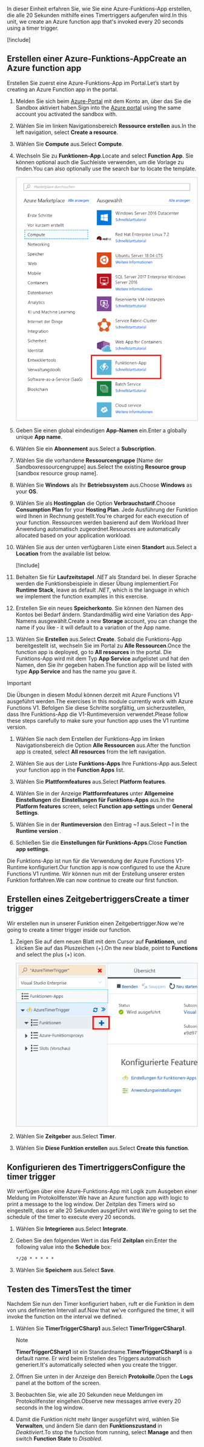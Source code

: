 <span data-ttu-id="06e7e-101">In dieser Einheit erfahren Sie, wie Sie eine Azure-Funktions-App erstellen, die alle 20 Sekunden mithilfe eines Timertriggers aufgerufen wird.</span><span class="sxs-lookup"><span data-stu-id="06e7e-101">In this unit, we create an Azure function app that's invoked every 20 seconds using a timer trigger.</span></span>

[!include[](../../../includes/azure-sandbox-activate.md)]

## <a name="create-an-azure-function-app"></a><span data-ttu-id="06e7e-102">Erstellen einer Azure-Funktions-App</span><span class="sxs-lookup"><span data-stu-id="06e7e-102">Create an Azure function app</span></span>

<span data-ttu-id="06e7e-103">Erstellen Sie zuerst eine Azure-Funktions-App im Portal.</span><span class="sxs-lookup"><span data-stu-id="06e7e-103">Let’s start by creating an Azure Function app in the portal.</span></span>

1. <span data-ttu-id="06e7e-104">Melden Sie sich beim [Azure-Portal](https://portal.azure.com/learn.docs.microsoft.com?azure-portal=true) mit dem Konto an, über das Sie die Sandbox aktiviert haben.</span><span class="sxs-lookup"><span data-stu-id="06e7e-104">Sign into the [Azure portal](https://portal.azure.com/learn.docs.microsoft.com?azure-portal=true) using the same account you activated the sandbox with.</span></span>

1. <span data-ttu-id="06e7e-105">Wählen Sie im linken Navigationsbereich **Ressource erstellen** aus.</span><span class="sxs-lookup"><span data-stu-id="06e7e-105">In the left navigation, select **Create a resource**.</span></span>

1. <span data-ttu-id="06e7e-106">Wählen Sie **Compute** aus.</span><span class="sxs-lookup"><span data-stu-id="06e7e-106">Select **Compute**.</span></span>

1. <span data-ttu-id="06e7e-107">Wechseln Sie zu **Funktionen-App**.</span><span class="sxs-lookup"><span data-stu-id="06e7e-107">Locate and select **Function App**.</span></span> <span data-ttu-id="06e7e-108">Sie können optional auch die Suchleiste verwenden, um die Vorlage zu finden.</span><span class="sxs-lookup"><span data-stu-id="06e7e-108">You can also optionally use the search bar to locate the template.</span></span>

    ![Screenshot: Blatt „Ressource erstellen“ im Azure-Portal mit hervorgehobener Funktions-App.](../media/4-click-function-app.png)

1. <span data-ttu-id="06e7e-110">Geben Sie einen global eindeutigen **App-Namen** ein.</span><span class="sxs-lookup"><span data-stu-id="06e7e-110">Enter a globally unique **App name**.</span></span>

1. <span data-ttu-id="06e7e-111">Wählen Sie ein **Abonnement** aus.</span><span class="sxs-lookup"><span data-stu-id="06e7e-111">Select a **Subscription**.</span></span>

1. <span data-ttu-id="06e7e-112">Wählen Sie die vorhandene **Ressourcengruppe** <rgn>[Name der Sandboxressourcengruppe]</rgn> aus.</span><span class="sxs-lookup"><span data-stu-id="06e7e-112">Select the existing **Resource group** <rgn>[sandbox resource group name]</rgn>.</span></span>

1. <span data-ttu-id="06e7e-113">Wählen Sie **Windows** als Ihr **Betriebssystem** aus.</span><span class="sxs-lookup"><span data-stu-id="06e7e-113">Choose **Windows** as your **OS**.</span></span>

1. <span data-ttu-id="06e7e-114">Wählen Sie als **Hostingplan** die Option **Verbrauchstarif**.</span><span class="sxs-lookup"><span data-stu-id="06e7e-114">Choose **Consumption Plan** for your **Hosting Plan**.</span></span> <span data-ttu-id="06e7e-115">Jede Ausführung der Funktion wird Ihnen in Rechnung gestellt.</span><span class="sxs-lookup"><span data-stu-id="06e7e-115">You're charged for each execution of your function.</span></span> <span data-ttu-id="06e7e-116">Ressourcen werden basierend auf dem Workload Ihrer Anwendung automatisch zugeordnet.</span><span class="sxs-lookup"><span data-stu-id="06e7e-116">Resources are automatically allocated based on your application workload.</span></span>

1. <span data-ttu-id="06e7e-117">Wählen Sie aus der unten verfügbaren Liste einen **Standort** aus.</span><span class="sxs-lookup"><span data-stu-id="06e7e-117">Select a **Location** from the available list below.</span></span>

    [!include[](../../../includes/azure-sandbox-regions-first-mention-note-friendly.md)]

1. <span data-ttu-id="06e7e-118">Behalten Sie für **Laufzeitstapel** *.NET* als Standard bei. In dieser Sprache werden die Funktionsbeispiele in dieser Übung implementiert.</span><span class="sxs-lookup"><span data-stu-id="06e7e-118">For **Runtime Stack**, leave as default *.NET*, which is the language in which we implement the function examples in this exercise.</span></span>

1. <span data-ttu-id="06e7e-119">Erstellen Sie ein neues **Speicherkonto**. Sie können den Namen des Kontos bei Bedarf ändern. Standardmäßig wird eine Variation des App-Namens ausgewählt.</span><span class="sxs-lookup"><span data-stu-id="06e7e-119">Create a new **Storage** account, you can change the name if you like - it will default to a variation of the App name.</span></span>

1. <span data-ttu-id="06e7e-120">Wählen Sie **Erstellen** aus.</span><span class="sxs-lookup"><span data-stu-id="06e7e-120">Select **Create**.</span></span> <span data-ttu-id="06e7e-121">Sobald die Funktions-App bereitgestellt ist, wechseln Sie im Portal zu **Alle Ressourcen**.</span><span class="sxs-lookup"><span data-stu-id="06e7e-121">Once the function app is deployed, go to **All resources** in the portal.</span></span> <span data-ttu-id="06e7e-122">Die Funktions-App wird mit dem Typ **App Service** aufgelistet und hat den Namen, den Sie ihr gegeben haben.</span><span class="sxs-lookup"><span data-stu-id="06e7e-122">The function app will be listed with type **App Service** and has the name you gave it.</span></span>
 
<!-- Start temporary fix for issue #2498. -->
> [!IMPORTANT]
> <span data-ttu-id="06e7e-123">Die Übungen in diesem Modul können derzeit mit Azure Functions V1 ausgeführt werden.</span><span class="sxs-lookup"><span data-stu-id="06e7e-123">The exercises in this module currently work with Azure Functions V1.</span></span> <span data-ttu-id="06e7e-124">Befolgen Sie diese Schritte sorgfältig, um sicherzustellen, dass Ihre Funktions-App die V1-Runtimeversion verwendet.</span><span class="sxs-lookup"><span data-stu-id="06e7e-124">Please follow these steps carefully to make sure your function app uses the V1 runtime version.</span></span> 

1. <span data-ttu-id="06e7e-125">Wählen Sie nach dem Erstellen der Funktions-App im linken Navigationsbereich die Option **Alle Ressourcen** aus.</span><span class="sxs-lookup"><span data-stu-id="06e7e-125">After the function app is created, select **All resources** from the left navigation.</span></span>

1. <span data-ttu-id="06e7e-126">Wählen Sie aus der Liste **Funktions-Apps** Ihre Funktions-App aus.</span><span class="sxs-lookup"><span data-stu-id="06e7e-126">Select your function app in the **Function Apps** list.</span></span>
1. <span data-ttu-id="06e7e-127">Wählen Sie **Plattformfeatures** aus.</span><span class="sxs-lookup"><span data-stu-id="06e7e-127">Select **Platform features**.</span></span>
1. <span data-ttu-id="06e7e-128">Wählen Sie in der Anzeige **Plattformfeatures** unter **Allgemeine Einstellungen** die **Einstellungen für Funktions-Apps** aus.</span><span class="sxs-lookup"><span data-stu-id="06e7e-128">In the **Platform features** screen, select **Function app settings** under **General Settings**.</span></span>
1. <span data-ttu-id="06e7e-129">Wählen Sie in der **Runtimeversion** den Eintrag *~1* aus.</span><span class="sxs-lookup"><span data-stu-id="06e7e-129">Select *~1* in the **Runtime version** .</span></span>
1. <span data-ttu-id="06e7e-130">Schließen Sie die **Einstellungen für Funktions-Apps**.</span><span class="sxs-lookup"><span data-stu-id="06e7e-130">Close **Function app settings**.</span></span>

<span data-ttu-id="06e7e-131">Die Funktions-App ist nun für die Verwendung der Azure Functions V1-Runtime konfiguriert.</span><span class="sxs-lookup"><span data-stu-id="06e7e-131">Our function app is now configured to use the Azure Functions V1 runtime.</span></span> <span data-ttu-id="06e7e-132">Wir können nun mit der Erstellung unserer ersten Funktion fortfahren.</span><span class="sxs-lookup"><span data-stu-id="06e7e-132">We can now continue to create our first function.</span></span>
<!-- End temporary fix for issue #2498. --> 

## <a name="create-a-timer-trigger"></a><span data-ttu-id="06e7e-133">Erstellen eines Zeitgebertriggers</span><span class="sxs-lookup"><span data-stu-id="06e7e-133">Create a timer trigger</span></span>

<span data-ttu-id="06e7e-134">Wir erstellen nun in unserer Funktion einen Zeitgebertrigger.</span><span class="sxs-lookup"><span data-stu-id="06e7e-134">Now we're going to create a timer trigger inside our function.</span></span>



1. <span data-ttu-id="06e7e-135">Zeigen Sie auf dem neuen Blatt mit dem Cursor auf **Funktionen**, und klicken Sie auf das Pluszeichen (+).</span><span class="sxs-lookup"><span data-stu-id="06e7e-135">On the new blade, point to **Functions** and select the plus (+) icon.</span></span>

    ![Screenshot: Blatt „Funktions-App“ im Azure-Portal mit hervorgehobenem Pluszeichen (+) im Untermenü „Funktionen“](../media/4-hover-function.png)

1. <span data-ttu-id="06e7e-137">Wählen Sie **Zeitgeber** aus.</span><span class="sxs-lookup"><span data-stu-id="06e7e-137">Select **Timer**.</span></span>

1. <span data-ttu-id="06e7e-138">Wählen Sie **Diese Funktion erstellen** aus.</span><span class="sxs-lookup"><span data-stu-id="06e7e-138">Select **Create this function**.</span></span>

## <a name="configure-the-timer-trigger"></a><span data-ttu-id="06e7e-139">Konfigurieren des Timertriggers</span><span class="sxs-lookup"><span data-stu-id="06e7e-139">Configure the timer trigger</span></span>

<span data-ttu-id="06e7e-140">Wir verfügen über eine Azure-Funktions-App mit Logik zum Ausgeben einer Meldung im Protokollfenster.</span><span class="sxs-lookup"><span data-stu-id="06e7e-140">We have an Azure function app with logic to print a message to the log window.</span></span> <span data-ttu-id="06e7e-141">Der Zeitplan des Timers wird so eingestellt, dass er alle 20 Sekunden ausgeführt wird.</span><span class="sxs-lookup"><span data-stu-id="06e7e-141">We're going to set the schedule of the timer to execute every 20 seconds.</span></span>

1. <span data-ttu-id="06e7e-142">Wählen Sie **Integrieren** aus.</span><span class="sxs-lookup"><span data-stu-id="06e7e-142">Select **Integrate**.</span></span>

1. <span data-ttu-id="06e7e-143">Geben Sie den folgenden Wert in das Feld **Zeitplan** ein:</span><span class="sxs-lookup"><span data-stu-id="06e7e-143">Enter the following value into the **Schedule** box:</span></span>

    ```log
    */20 * * * * *
    ```

1. <span data-ttu-id="06e7e-144">Wählen Sie **Speichern** aus.</span><span class="sxs-lookup"><span data-stu-id="06e7e-144">Select **Save**.</span></span>

## <a name="test-the-timer"></a><span data-ttu-id="06e7e-145">Testen des Timers</span><span class="sxs-lookup"><span data-stu-id="06e7e-145">Test the timer</span></span>

<span data-ttu-id="06e7e-146">Nachdem Sie nun den Timer konfiguriert haben, ruft er die Funktion in dem von uns definierten Intervall auf.</span><span class="sxs-lookup"><span data-stu-id="06e7e-146">Now that we've configured the timer, it will invoke the function on the interval we defined.</span></span>

1. <span data-ttu-id="06e7e-147">Wählen Sie **TimerTriggerCSharp1** aus.</span><span class="sxs-lookup"><span data-stu-id="06e7e-147">Select **TimerTriggerCSharp1**.</span></span>

    > [!NOTE]
    > <span data-ttu-id="06e7e-148">**TimerTriggerCSharp1** ist ein Standardname.</span><span class="sxs-lookup"><span data-stu-id="06e7e-148">**TimerTriggerCSharp1** is a default name.</span></span> <span data-ttu-id="06e7e-149">Er wird beim Erstellen des Triggers automatisch generiert.</span><span class="sxs-lookup"><span data-stu-id="06e7e-149">It's automatically selected when you create the trigger.</span></span>

1. <span data-ttu-id="06e7e-150">Öffnen Sie unten in der Anzeige den Bereich **Protokolle**.</span><span class="sxs-lookup"><span data-stu-id="06e7e-150">Open the **Logs** panel at the bottom of the screen.</span></span>

1. <span data-ttu-id="06e7e-151">Beobachten Sie, wie alle 20 Sekunden neue Meldungen im Protokollfenster eingehen.</span><span class="sxs-lookup"><span data-stu-id="06e7e-151">Observe new messages arrive every 20 seconds in the log window.</span></span>

1. <span data-ttu-id="06e7e-152">Damit die Funktion nicht mehr länger ausgeführt wird, wählen Sie **Verwalten**, und ändern Sie dann den **Funktionszustand** in *Deaktiviert*.</span><span class="sxs-lookup"><span data-stu-id="06e7e-152">To stop the function from running, select **Manage** and then switch **Function State** to *Disabled*.</span></span>
